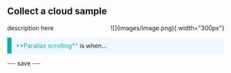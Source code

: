 ## Collect a cloud sample


<div style="display: flex; flex-wrap: wrap">
<div style="flex-basis: 200px; flex-grow: 1; margin-right: 15px;">
description here
</div>
<div>
![](images/image.png){:width="300px"}
</div>
</div>

<p style="border-left: solid; border-width:10px; border-color: #0faeb0; background-color: aliceblue; padding: 10px;">
<span style="color: #0faeb0">**Parallax scrolling**</span> is when...
</p>


--- save ---